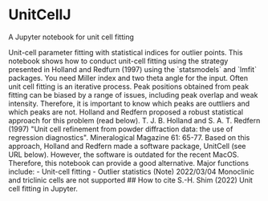 # UnitCellJ

A Jupyter notebook for unit cell fitting

<!---
[![DOI](https://zenodo.org/badge/DOI/10.5281/zenodo.810401.svg)](https://doi.org/10.5281/zenodo.810401)
---!>

Unit-cell parameter fitting with statistical indices for outlier points.

This notebook shows how to conduct unit-cell fitting using the strategy presented in Holland and Redfurn (1997) using the `statsmodels` and `lmfit` packages.  

You need Miller index and two theta angle for the input.

Often unit cell fitting is an iterative process.  Peak positions obtained from peak fitting can be biased by a range of issues, including peak overlap and weak intensity.  Therefore, it is important to know which peaks are outtliers and which peaks are not.

Holland and Redfern proposed a robust statistical approach for this problem (read below).

T. J. B. Holland and S. A. T. Redfern (1997) "Unit cell refinement from powder diffraction data: the use of regression diagnostics". Mineralogical Magazine 61: 65-77.

Based on this approach, Holland and Redfern made a software package, UnitCell (see URL below).  However, the software is outdated for the recent MacOS.  Therefore, this notebook can provide a good alternative.

Major functions include:

- Unit-cell fitting  
- Outlier statistics 

(Note) 2022/03/04 Monoclinic and triclinic cells are not supported

## How to cite

S.-H. Shim (2022) Unit cell fitting in Jupyter. 

<!---
Zenodo. http://doi.org/10.5281/zenodo.810199
---!>